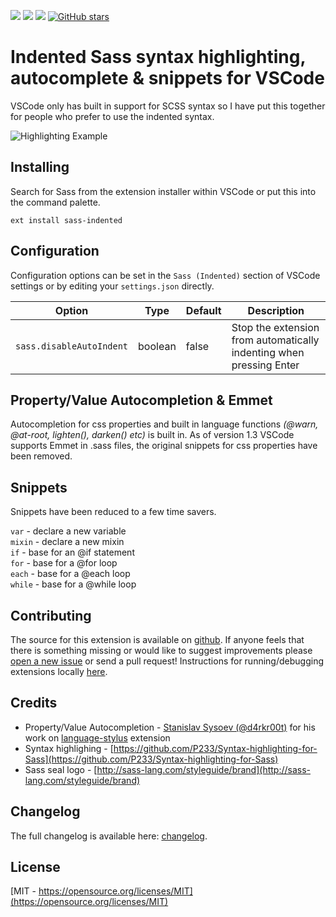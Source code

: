 [![](https://vsmarketplacebadge.apphb.com/version-short/robinbentley.sass-indented.svg)](https://marketplace.visualstudio.com/items?itemName=robinbentley.sass-indented)
[![](https://vsmarketplacebadge.apphb.com/installs-short/robinbentley.sass-indented.svg)](https://marketplace.visualstudio.com/items?itemName=robinbentley.sass-indented)
[![](https://vsmarketplacebadge.apphb.com/rating-short/robinbentley.sass-indented.svg)](https://marketplace.visualstudio.com/items?itemName=robinbentley.sass-indented)
[![GitHub stars](https://img.shields.io/github/stars/robinbentley/vscode-sass-indented.svg?style=social&label=Star%20on%20Github)](https://github.com/robinbentley/vscode-sass-indented)

# Indented Sass syntax highlighting, autocomplete & snippets for VSCode
VSCode only has built in support for SCSS syntax so I have put this together for people who prefer to use the indented syntax.

![Highlighting Example](https://raw.githubusercontent.com/robinbentley/vscode-sass-indented/master/images/screenshot.png)

## Installing
Search for Sass from the extension installer within VSCode or put this into the command palette.
```
ext install sass-indented
```

## Configuration

Configuration options can be set in the `Sass (Indented)` section of VSCode settings or by editing your `settings.json` directly.

| Option | Type  | Default  | Description  |
|---|---|---|---|
| `sass.disableAutoIndent` | boolean  | false  | Stop the extension from automatically indenting when pressing Enter |

## Property/Value Autocompletion & Emmet
Autocompletion for css properties and built in language functions _(@warn, @at-root, lighten(), darken() etc)_ is built in. As of version 1.3 VSCode supports Emmet in .sass files, the original snippets for css properties have been removed.

## Snippets
Snippets have been reduced to a few time savers.

`var` - declare a new variable   
`mixin` - declare a new mixin   
`if` - base for an @if statement   
`for` - base for a @for loop   
`each` - base for a @each loop   
`while` - base for a @while loop   

## Contributing
The source for this extension is available on [github](https://github.com/robinbentley/vscode-sass-indented). If anyone feels that there is something missing or would like to suggest improvements please [open a new issue](https://github.com/robinbentley/vscode-sass-indented/issues) or send a pull request! Instructions for running/debugging extensions locally [here](https://code.visualstudio.com/docs/extensions/overview).

## Credits
- Property/Value Autocompletion - [Stanislav Sysoev (@d4rkr00t)](https://github.com/d4rkr00t) for his work on [language-stylus](https://github.com/d4rkr00t/language-stylus) extension
- Syntax highlighing - [https://github.com/P233/Syntax-highlighting-for-Sass](https://github.com/P233/Syntax-highlighting-for-Sass)
- Sass seal logo - [http://sass-lang.com/styleguide/brand](http://sass-lang.com/styleguide/brand)

## Changelog
The full changelog is available here: [changelog](https://github.com/robinbentley/vscode-sass-indented/blob/master/CHANGELOG.md).

## License
[MIT - https://opensource.org/licenses/MIT](https://opensource.org/licenses/MIT)
